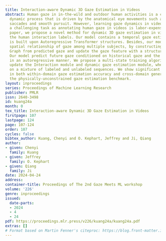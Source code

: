 ```yaml
---
title: Interaction-aware Dynamic 3D Gaze Estimation in Videos
abstract: Human gaze in in-the-wild and outdoor human activities is a continuous and
  dynamic process that is driven by the anatomical eye movements such as fixations,
  saccades and smooth pursuit. However, learning gaze dynamics in videos remains as
  a challenging task as annotating human gaze in videos is labor-expensive. In this
  paper, we propose a novel method for dynamic 3D gaze estimation in videos by utilizing
  the human interaction labels. Our model contains a temporal gaze estimator which
  is built upon Autoregressive Transformer structures. Besides, our model learns the
  spatial relationship of gaze among multiple subjects, by constructing a Human Interaction
  Graph from predicted gaze and update the gaze feature with a structure-aware Transformer.
  Our model predict future gaze conditioned on historical gaze and the gaze interactions
  in an autoregressive manner. We propose a multi-state training algorithm to alternately
  update the Interaction module and dynamic gaze estimation module, when training
  on a mixture of labeled and unlabeled sequences. We show significant improvements
  in both within-domain gaze estimation accuracy and cross-domain generalization on
  the physically-unconstrained gaze estimation benchmark.
layout: inproceedings
series: Proceedings of Machine Learning Research
publisher: PMLR
issn: 2640-3498
id: kuang24a
month: 0
tex_title: Interaction-aware Dynamic 3D Gaze Estimation in Videos
firstpage: 107
lastpage: 124
page: 107-124
order: 107
cycles: false
bibtex_author: Kuang, Chenyi and O. Kephart, Jeffrey and Ji, Qiang
author:
- given: Chenyi
  family: Kuang
- given: Jeffrey
  family: O. Kephart
- given: Qiang
  family: Ji
date: 2024-04-24
address:
container-title: Proceedings of The 2nd Gaze Meets ML workshop
volume: '226'
genre: inproceedings
issued:
  date-parts:
  - 2024
  - 4
  - 24
pdf: https://proceedings.mlr.press/v226/kuang24a/kuang24a.pdf
extras: []
# Format based on Martin Fenner's citeproc: https://blog.front-matter.io/posts/citeproc-yaml-for-bibliographies/
---
```

